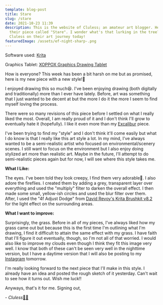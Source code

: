 ```yaml
---
template: blog-post
title: Stare
slug: /stare
date: 2021-10-23 11:39
description: This is the website of Cluless; an amateur art blogger. Here's
  their piece called "Stare". I wonder what's that lurking in the tree? Join
  Cluless on their art journey today!
featuredImage: /assets/ef-night-sharp-.png
---
```

Software used: [Krita](https://krita.org/en/)

Graphics Tablet: [XOPPOX Graphics Drawing Tablet](https://www.amazon.com/XOPPOX-Graphics-Battery-Free-Compatible-Painting/dp/B08TC1N6JS)

How is everyone? This week has been a bit harsh on me but as promised, here is my new piece with a new style!🤩

I enjoyed drawing this so much😆. I've been enjoying drawing (both digitally and traditionally) more than I ever have lately. Before, art was something that I just wanted to be decent at but the more I do it the more I seem to find myself loving the process.

There were so many revisions of this piece before I settled on what I really liked the most. Overall, I am really proud of it and I don't think I'll grow to eventually hate it (hopefully). I like it even more than my [Excalibur](https://igobycluless.netlify.app/excalibur) piece.

I've been trying to find my "style" and I don't think it'll come easily but what I do know is that I really like this art style a lot. In my mind, I've always wanted to be a semi-realistic artist who focused on environmental/scenery scenes. I still want to focus on the environment but I also enjoy doing stylized art more than realistic art. Maybe in the future, I'll attempt to do semi-realistic pieces again but for now, I will see where this style takes me. 

**What I Like:**

The eyes. I've been told they look creepy, I find them very adorable🥺. I also adore the fireflies. I created them by adding a grey, transparent layer over everything and used the "multiply" filter to darken the overall effect. I then made some small, yellow-ish circles and used the blur filter over them. After, I used the "4f Adjust Dodge" from [David Revoy's Krita Brushkit v8.2](https://www.davidrevoy.com/article319/krita-brushkit-v8) for the light effect on the surrounding areas. 

**What I want to improve:**

Surprisingly, the grass. Before in all of my pieces, I've always liked how my grass came out but because this is the first time I'm outlining what I'm drawing, I find it difficult to attain the same effect with my grass. I have faith that I'll figure it out eventually, though, so I'm not all of that worried. I would also like to improve my clouds even though I think they fit this image very well. I know that both of these can't be seen very well in the nighttime version, but I have a daytime version that I will also be posting to my [Instagram](https://www.instagram.com/igobycluless/) tomorrow. 

I'm really looking forward to the next piece that I'll make in this style. I already have an idea and posted the rough sketch of it yesterday. Can't wait to see how it turns out. Wish me luck!!

Anyways, that's it for me. Signing out,

\- *Cluless*[✌🏽](https://emojipedia.org/victory-hand-medium-skin-tone/)